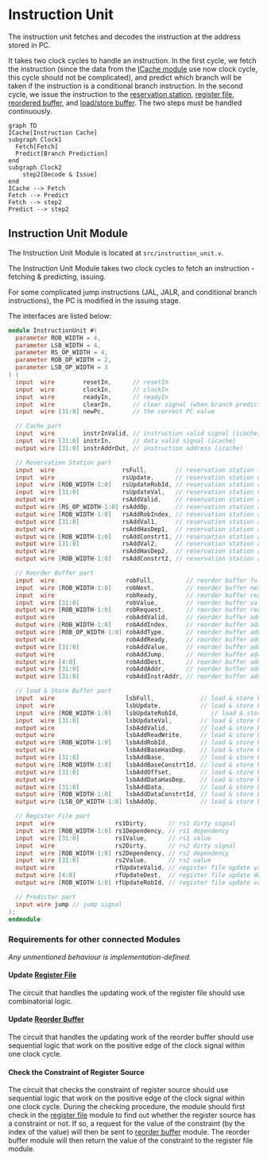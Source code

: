 # Instruction Unit

The instruction unit fetches and decodes the instruction at the address stored
in PC.

It takes two clock cycles to handle an instruction. In the first cycle, we
fetch the instruction (since the data from the
[ICache module](cache.md#instruction-cache) use now clock cycle, this cycle
should not be complicated), and predict which branch will be taken if the
instruction is a conditional branch instruction. In the second cycle, we
issue the instruction to the [reservation station](reservation_station.md),
[register file](register_file.md), [reordered buffer](reorder_buffer.md), and
[load/store buffer](load_store_buffer.md). The two steps must be handled
continuously.

```mermaid
graph TD
ICache[Instruction Cache]
subgraph Clock1
  Fetch[Fetch]
  Predict[Branch Prediction]
end
subgraph Clock2
    step2[Decode & Issue]
end
ICache --> Fetch
Fetch --> Predict
Fetch --> step2
Predict --> step2
```

## Instruction Unit Module

The Instruction Unit Module is located at `src/instruction_unit.v`.

The Instruction Unit Module takes two clock cycles to fetch an
instruction - fetching & predicting, issuing.

For some complicated jump instructions (JAL, JALR, and conditional branch
instructions), the PC is modified in the issuing stage.

The interfaces are listed below:

```verilog
module InstructionUnit #(
  parameter ROB_WIDTH = 4,
  parameter LSB_WIDTH = 4,
  parameter RS_OP_WIDTH = 4,
  parameter ROB_OP_WIDTH = 2,
  parameter LSB_OP_WIDTH = 3
) (
  input  wire        resetIn,      // resetIn
  input  wire        clockIn,      // clockIn
  input  wire        readyIn,      // readyIn
  input  wire        clearIn,      // clear signal (when branch prediction is wrong)
  input  wire [31:0] newPc,        // the correct PC value

  // Cache part
  input  wire        instrInValid, // instruction valid signal (icache)
  input  wire [31:0] instrIn,      // data valid signal (icache)
  output wire [31:0] instrAddrOut, // instruction address (icache)

  // Reservation Station part
  input  wire                   rsFull,        // reservation station full signal
  input  wire                   rsUpdate,      // reservation station update signal
  input  wire [ROB_WIDTH-1:0]   rsUpdateRobId, // reservation station rob index
  input  wire [31:0]            rsUpdateVal,   // reservation station value
  output wire                   rsAddValid,    // reservation station add valid signal
  output wire [RS_OP_WIDTH-1:0] rsAddOp,       // reservation station add op
  output wire [ROB_WIDTH-1:0]   rsAddRobIndex, // reservation station add rob index
  output wire [31:0]            rsAddVal1,     // reservation station add value1
  output wire                   rsAddHasDep1,  // reservation station add value1 dependency
  output wire [ROB_WIDTH-1:0]   rsAddConstrt1, // reservation station add value1 constraint
  output wire [31:0]            rsAddVal2,     // reservation station add value2
  output wire                   rsAddHasDep2,  // reservation station add value2 dependency
  output wire [ROB_WIDTH-1:0]   rsAddConstrt2, // reservation station add value2 constraint

  // Reorder Buffer part
  input  wire                    robFull,         // reorder buffer full signal
  input  wire [ROB_WIDTH-1:0]    robNext,         // reorder buffer next index
  input  wire                    robReady,        // reorder buffer ready signal
  input  wire [31:0]             robValue,        // reorder buffer value
  output wire [ROB_WIDTH-1:0]    robRequest,      // reorder buffer request
  output wire                    robAddValid,     // reorder buffer add valid signal
  output wire [ROB_WIDTH-1:0]    robAddIndex,     // reorder buffer add index
  output wire [ROB_OP_WIDTH-1:0] robAddType,      // reorder buffer add type signal
  output wire                    robAddReady,     // reorder buffer add ready signal
  output wire [31:0]             robAddValue,     // reorder buffer add value signal
  output wire                    robAddJump,      // reorder buffer add jump signal
  output wire [4:0]              robAddDest,      // reorder buffer add destination register signal
  output wire [31:0]             robAddAddr,      // reorder buffer add address
  output wire [31:0]             robAddInstrAddr, // reorder buffer add instruction address

  // load & Store Buffer part
  input  wire                    lsbFull,             // load & store buffer full signal
  input  wire                    lsbUpdate,           // load & store buffer update signal
  input  wire [ROB_WIDTH-1:0]    lsbUpdateRobId,         // load & store buffer rob index
  input  wire [31:0]             lsbUpdateVal,        // load & store buffer value
  output wire                    lsbAddValid,         // load & store buffer add valid signal
  output wire                    lsbAddReadWrite,     // load & store buffer read/write select
  output wire [ROB_WIDTH-1:0]    lsbAddRobId,         // load & store buffer rob index
  output wire                    lsbAddBaseHasDep,    // load & store buffer has dependency
  output wire [31:0]             lsbAddBase,          // load & store buffer add base addr
  output wire [ROB_WIDTH-1:0]    lsbAddBaseConstrtId, // load & store buffer add constraint index (RoB)
  output wire [31:0]             lsbAddOffset,        // load & store buffer add offset
  output wire                    lsbAddDataHasDep,    // load & store buffer has dependency
  output wire [31:0]             lsbAddData,          // load & store buffer add base addr
  output wire [ROB_WIDTH-1:0]    lsbAddDataConstrtId, // load & store buffer add constraint index (RoB)
  output wire [LSB_OP_WIDTH-1:0] lsbAddOp,            // load & store buffer add op

  // Register File part
  input  wire                 rs1Dirty,      // rs1 dirty signal
  input  wire [ROB_WIDTH-1:0] rs1Dependency, // rs1 dependency
  input  wire [31:0]          rs1Value,      // rs1 value
  input  wire                 rs2Dirty,      // rs2 dirty signal
  input  wire [ROB_WIDTH-1:0] rs2Dependency, // rs2 dependency
  input  wire [31:0]          rs2Value,      // rs2 value
  output wire                 rfUpdateValid, // register file update valid signal
  output wire [4:0]           rfUpdateDest,  // register file update destination
  output wire [ROB_WIDTH-1:0] rfUpdateRobId, // register file update value

  // Predictor part
  input wire jump // jump signal
);
endmodule
```

### Requirements for other connected Modules
*Any unmentioned behaviour is implementation-defined.*

#### Update [Register File](register_file.md)
The circuit that handles the updating work of the register file should use
combinatorial logic.

#### Update [Reorder Buffer](reorder_buffer.md)
The circuit that handles the updating work of the reorder buffer should use
sequential logic that work on the positive edge of the clock signal within
one clock cycle.

#### Check the Constraint of Register Source
The circuit that checks the constraint of register source should use
sequential logic that work on the positive edge of the clock signal within
one clock cycle. During the checking procedure, the module should first check
in the [register file](register_file.md) module to find out whether the
register source has a constraint or not. If so, a request for the value of
the constraint (by the index of the value) will then be sent to
[reorder buffer](reorder_buffer.md) module. The reorder buffer module will
then return the value of the constraint to the register file module.
